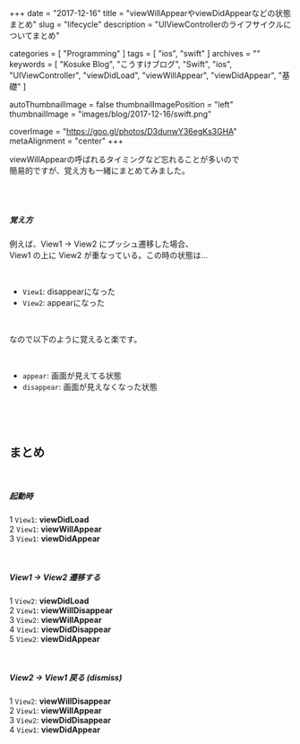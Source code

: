 +++
date = "2017-12-16"
title = "viewWillAppearやviewDidAppearなどの状態まとめ"
slug = "lifecycle"
description = "UIViewControllerのライフサイクルについてまとめ"

categories = [
	"Programming"
]
tags = [
	"ios",
	"swift"
]
archives = ""
keywords = [
	"Kosuke Blog",
	"こうすけブログ",
	"Swift",
	"ios",
	"UIViewController",
	"viewDidLoad",
	"viewWillAppear",
	"viewDidAppear",
	"基礎"
]

autoThumbnailImage = false
thumbnailImagePosition = "left"
thumbnailImage = "images/blog/2017-12-16/swift.png"

coverImage = "https://goo.gl/photos/D3dunwY36egKs3GHA"
metaAlignment = "center"
+++

viewWillAppearの呼ばれるタイミングなど忘れることが多いので  
簡易的ですが、覚え方も一緒にまとめてみました。

<br>

<br>

##### 覚え方

例えば、View1 -> View2 にプッシュ遷移した場合、  
View1 の上に View2 が重なっている。この時の状態は...

<br>

- `View1`: disappearになった  
- `View2`: appearになった

<br>

なので以下のように覚えると楽です。

<br>

- `appear`: 画面が見えてる状態  
- `disappear`: 画面が見えなくなった状態

<br>

<script async src="//pagead2.googlesyndication.com/pagead/js/adsbygoogle.js"></script>
<!-- BlogAdsense_Top -->
<ins class="adsbygoogle"
     style="display:block"
     data-ad-client="ca-pub-9828180917254396"
     data-ad-slot="2510862598"
     data-ad-format="auto"></ins>
<script>
(adsbygoogle = window.adsbygoogle || []).push({});
</script>

<br>

## まとめ

<br>

##### 起動時

1 `View1`: **viewDidLoad**  
2 `View1`: **viewWillAppear**  
3 `View1`: **viewDidAppear**

<br>

##### View1 -> View2 遷移する

1 `View2`: **viewDidLoad**  
2 `View1`: **viewWillDisappear**  
3 `View2`: **viewWillAppear**  
4 `View1`: **viewDidDisappear**  
5 `View2`: **viewDidAppear**

<br>

##### View2 -> View1 戻る (dismiss)

1 `View2`: **viewWillDisappear**  
2 `View1`: **viewWillAppear**  
3 `View2`: **viewDidDisappear**  
4 `View1`: **viewDidAppear**

<br>

<script async src="//pagead2.googlesyndication.com/pagead/js/adsbygoogle.js"></script>
<!-- BlogAdsense_Bottom -->
<ins class="adsbygoogle"
     style="display:block"
     data-ad-client="ca-pub-9828180917254396"
     data-ad-slot="9212002313"
     data-ad-format="auto"></ins>
<script>
(adsbygoogle = window.adsbygoogle || []).push({});
</script>